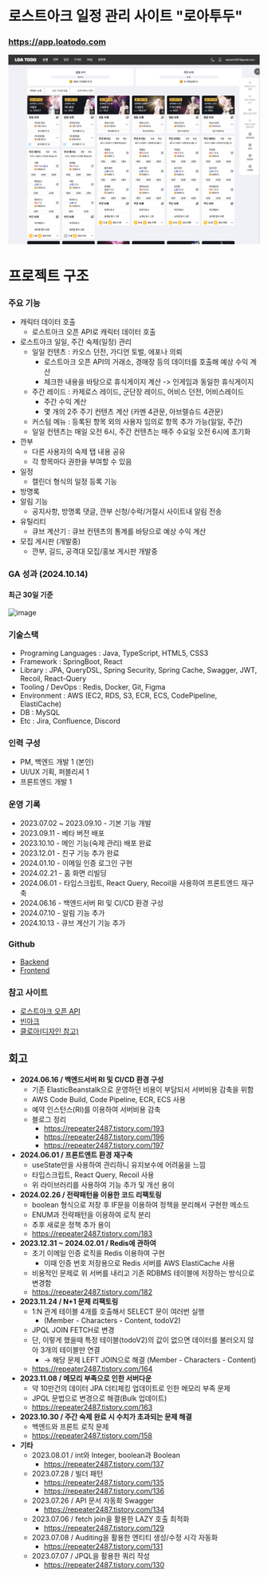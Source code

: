 # 로스트아크 일정 관리 사이트 "로아투두"
### https://app.loatodo.com
![img_1.png](img_1.png)

# 프로젝트 구조
### 주요 기능
- 캐릭터 데이터 호출
    - 로스트아크 오픈 API로 캐릭터 데이터 호출
- 로스트아크 일일, 주간 숙제(일정) 관리
    - 일일 컨텐츠 : 카오스 던전, 가디언 토벌, 에포나 의뢰
        - 로스트아크 오픈 API의 거래소, 경매장 등의 데이터를 호출해 예상 수익 계산
        - 체크한 내용을 바탕으로 휴식게이지 계산 -> 인게임과 동일한 휴식게이지
    - 주간 레이드 : 카제로스 레이드, 군단장 레이드, 어비스 던전, 어비스레이드
        - 주간 수익 계산
        - 몇 개의 2주 주기 컨텐츠 계산 (카멘 4관문, 아브렐슈드 4관문)
    - 커스텀 메뉴 : 등록된 항목 외의 사용자 임의로 항목 추가 가능(일일, 주간)
    - 일일 컨텐츠는 매일 오전 6시, 주간 컨텐츠는 매주 수요일 오전 6시에 초기화
- 깐부
  - 다른 사용자의 숙제 탭 내용 공유
  - 각 항목마다 권한을 부여할 수 있음
- 일정
  - 캘린더 형식의 일정 등록 기능
- 방명록
- 알림 기능
    - 공지사항, 방명록 댓글, 깐부 신청/수락/거절시 사이트내 알림 전송
- 유틸리티
    - 큐브 계산기 : 큐브 컨텐츠의 통계를 바탕으로 예상 수익 계산
- 모집 게시판 (개발중)
  - 깐부, 길드, 공격대 모집/홍보 게시판 개발중

### GA 성과 (2024.10.14)
#### 최근 30일 기준
![image](https://github.com/user-attachments/assets/7fa4c5b0-fc5f-4c4c-a007-9bf20db2f7f4)


### 기술스택
- Programing Languages : Java, TypeScript, HTML5, CSS3
- Framework : SpringBoot, React
- Library : JPA, QueryDSL, Spring Security, Spring Cache, Swagger, JWT, Recoil, React-Query
- Tooling / DevOps : Redis, Docker, Git, Figma
- Environment : AWS (EC2, RDS, S3, ECR, ECS, CodePipeline, ElastiCache)
- DB : MySQL
- Etc : Jira, Confluence, Discord

### 인력 구성
- PM, 백엔드 개발 1 (본인)
- UI/UX 기획, 퍼블리셔 1
- 프론트엔드 개발 1

### 운영 기록
- 2023.07.02 ~ 2023.09.10 - 기본 기능 개발
- 2023.09.11 - 베타 버전 배포
- 2023.10.10 - 메인 기능(숙제 관리) 배포 완료
- 2023.12.01 - 친구 기능 추가 완료
- 2024.01.10 - 이메일 인증 로그인 구현
- 2024.02.21 - 홈 화면 리빌딩
- 2024.06.01 - 타입스크립트, React Query, Recoil을 사용하여 프론트엔드 재구축
- 2024.06.16 - 백엔드서버 RI 및 CI/CD 환경 구성
- 2024.07.10 - 알림 기능 추가
- 2024.10.13 - 큐브 계산기 기능 추가

### Github
- [Backend](https://github.com/minhyeok2487/LostarktTodoBackend)
- [Frontend](https://github.com/minhyeok2487/LoatodoFrontWithTs)

### 참고 사이트
* [로스트아크 오픈 API](https://developer-lostark.game.onstove.com/getting-started)
* [빈아크](https://ark.bynn.kr/to-do)
* [클로아(디자인 참고)](https://kloa.gg)


## 회고
- **2024.06.16 / 백엔드서버 RI 및 CI/CD 환경 구성**
  - 기존 ElasticBeanstalk으로 운영하던 비용이 부담되서 서버비용 감축을 위함
  - AWS Code Build, Code Pipeline, ECR, ECS 사용 
  - 예약 인스턴스(RI)를 이용하여 서버비용 감축
  - 블로그 정리
    - https://repeater2487.tistory.com/193
    - https://repeater2487.tistory.com/196
    - https://repeater2487.tistory.com/197
- **2024.06.01 / 프론트엔트 환경 재구축**
  - useState만을 사용하여 관리하니 유지보수에 어려움을 느낌
  - 타입스크립트, React Query, Recoil 사용
  - 위 라이브러리를 사용하여 기능 추가 및 개선 용이
- **2024.02.26 / 전략패턴을 이용한 코드 리팩토링**
  - boolean 형식으로 저장 후 IF문을 이용하여 정책을 분리해서 구현한 메소드
  - ENUM과 전략패턴을 이용하여 로직 분리
  - 추후 새로운 정책 추가 용이
  - https://repeater2487.tistory.com/183
- **2023.12.31 ~ 2024.02.01 / Redis에 관하여**
  - 초기 이메일 인증 로직을 Redis 이용하여 구현
    - 이때 인증 번호 저장용으로 Redis 서버를 AWS ElastiCache 사용
  - 비용적인 문제로 위 서버를 내리고 기존 RDBMS 테이블에 저장하는 방식으로 변경함
  - https://repeater2487.tistory.com/182
- **2023.11.24 / N+1 문제 리팩토링**
  - 1:N 관계 테이블 4개를 호출해서 SELECT 문이 여러번 실행
    - (Member - Characters - Content, todoV2)
  - JPQL JOIN FETCH로 변경
  - 단, 이렇게 했을때 특정 테이블(todoV2)의 값이 없으면 데이터를 불러오지 않아 3개의 테이블만 연결 
    - → 해당 문제 LEFT JOIN으로 해결 (Member - Characters - Content)
  - https://repeater2487.tistory.com/164
- **2023.11.08 / 메모리 부족으로 인한 서버다운**
  - 약 10만건의 데이터 JPA 더티체킹 업데이트로 인한 메모리 부족 문제
  - JPQL 문법으로 변경으로 해결(Bulk 업데이트)
  - https://repeater2487.tistory.com/163
- **2023.10.30 / 주간 숙제 완료 시 수치가 초과되는 문제 해결**
  - 백엔드와 프론트 로직 문제
  - https://repeater2487.tistory.com/158
- **기타**
  - 2023.08.01 / int와 Integer, boolean과 Boolean
    - https://repeater2487.tistory.com/137
  - 2023.07.28 / 빌더 패턴
    - https://repeater2487.tistory.com/135
    - https://repeater2487.tistory.com/136
  - 2023.07.26 / API 문서 자동화 Swagger
    - https://repeater2487.tistory.com/134
  - 2023.07.06 / fetch join을 활용한 LAZY 호출 최적화
    - https://repeater2487.tistory.com/129
  - 2023.07.08 / Auditing을 활용한 엔티티 생성/수정 시각 자동화
    - https://repeater2487.tistory.com/131
  - 2023.07.07 / JPQL을 활용한 쿼리 작성
    - https://repeater2487.tistory.com/130
